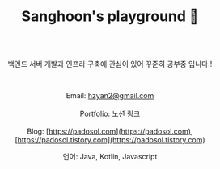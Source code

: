 <div align="center">

<h1>Sanghoon's playground 👋</h1>

<br>
<br>

백엔드 서버 개발과 인프라 구축에 관심이 있어 꾸준히 공부중 입니다.!

<br>


Email: hzyan2@gmail.com <br><br>
Portfolio: 노션 링크 <br><br>
Blog:  [https://padosol.com](https://padosol.com), [https://padosol.tistory.com](https://padosol.tistory.com)

<div>
      언어: Java, Kotlin, Javascript <br> 
</div>

</div>
